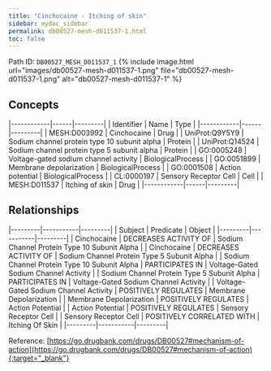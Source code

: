 ```yaml
---
title: "Cinchocaine - Itching of skin"
sidebar: mydoc_sidebar
permalink: db00527-mesh-d011537-1.html
toc: false 
---
```



Path ID: `DB00527_MESH_D011537_1`
{% include image.html url="images/db00527-mesh-d011537-1.png" file="db00527-mesh-d011537-1.png" alt="db00527-mesh-d011537-1" %}

## Concepts

|------------|------|---------|
| Identifier | Name | Type    |
|------------|------|---------|
| MESH:D003992 | Cinchocaine | Drug |
| UniProt:Q9Y5Y9 | Sodium channel protein type 10 subunit alpha | Protein |
| UniProt:Q14524 | Sodium channel protein type 5 subunit alpha | Protein |
| GO:0005248 | Voltage-gated sodium channel activity | BiologicalProcess |
| GO:0051899 | Membrane depolarization | BiologicalProcess |
| GO:0001508 | Action potential | BiologicalProcess |
| CL:0000197 | Sensory Receptor Cell | Cell |
| MESH:D011537 | Itching of skin | Drug |
|------------|------|---------|

## Relationships

|---------|-----------|---------|
| Subject | Predicate | Object  |
|---------|-----------|---------|
| Cinchocaine | DECREASES ACTIVITY OF | Sodium Channel Protein Type 10 Subunit Alpha |
| Cinchocaine | DECREASES ACTIVITY OF | Sodium Channel Protein Type 5 Subunit Alpha |
| Sodium Channel Protein Type 10 Subunit Alpha | PARTICIPATES IN | Voltage-Gated Sodium Channel Activity |
| Sodium Channel Protein Type 5 Subunit Alpha | PARTICIPATES IN | Voltage-Gated Sodium Channel Activity |
| Voltage-Gated Sodium Channel Activity | POSITIVELY REGULATES | Membrane Depolarization |
| Membrane Depolarization | POSITIVELY REGULATES | Action Potential |
| Action Potential | POSITIVELY REGULATES | Sensory Receptor Cell |
| Sensory Receptor Cell | POSITIVELY CORRELATED WITH | Itching Of Skin |
|---------|-----------|---------|

Reference: [https://go.drugbank.com/drugs/DB00527#mechanism-of-action](https://go.drugbank.com/drugs/DB00527#mechanism-of-action){:target="_blank"}